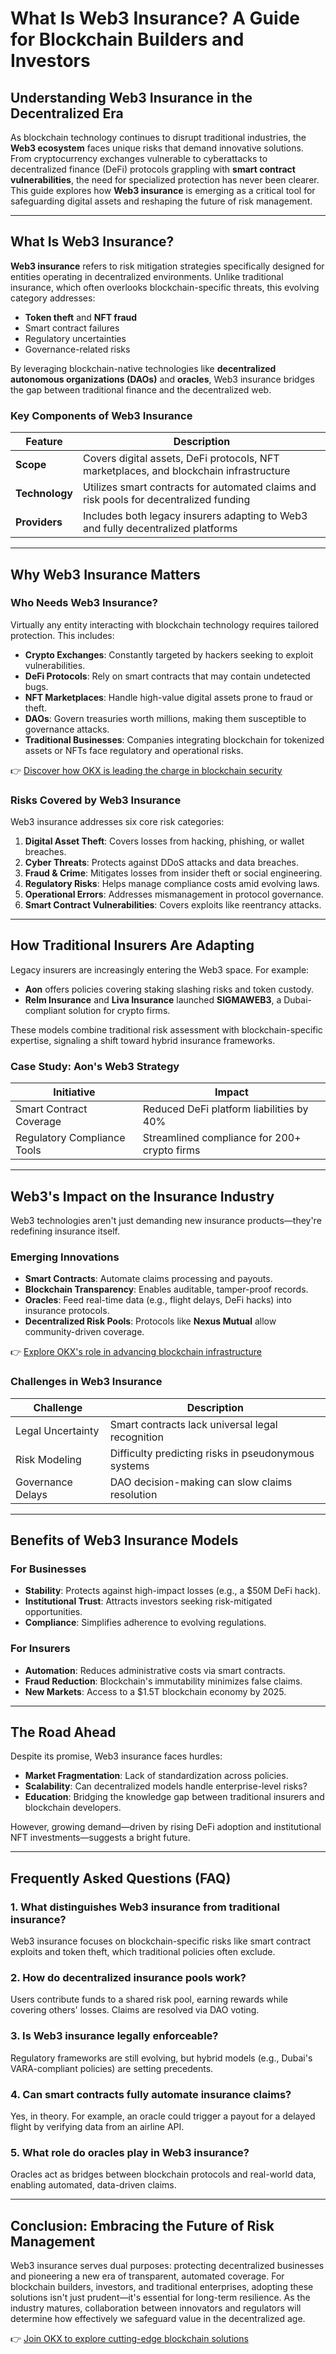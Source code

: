 # What Is Web3 Insurance? A Guide for Blockchain Builders and Investors

## Understanding Web3 Insurance in the Decentralized Era

As blockchain technology continues to disrupt traditional industries, the **Web3 ecosystem** faces unique risks that demand innovative solutions. From cryptocurrency exchanges vulnerable to cyberattacks to decentralized finance (DeFi) protocols grappling with **smart contract vulnerabilities**, the need for specialized protection has never been clearer. This guide explores how **Web3 insurance** is emerging as a critical tool for safeguarding digital assets and reshaping the future of risk management.

---

## What Is Web3 Insurance?

**Web3 insurance** refers to risk mitigation strategies specifically designed for entities operating in decentralized environments. Unlike traditional insurance, which often overlooks blockchain-specific threats, this evolving category addresses:

- **Token theft** and **NFT fraud**  
- Smart contract failures  
- Regulatory uncertainties  
- Governance-related risks  

By leveraging blockchain-native technologies like **decentralized autonomous organizations (DAOs)** and **oracles**, Web3 insurance bridges the gap between traditional finance and the decentralized web.

### Key Components of Web3 Insurance  
| Feature | Description |  
|--------|-------------|  
| **Scope** | Covers digital assets, DeFi protocols, NFT marketplaces, and blockchain infrastructure |  
| **Technology** | Utilizes smart contracts for automated claims and risk pools for decentralized funding |  
| **Providers** | Includes both legacy insurers adapting to Web3 and fully decentralized platforms |  

---

## Why Web3 Insurance Matters

### Who Needs Web3 Insurance?

Virtually any entity interacting with blockchain technology requires tailored protection. This includes:

- **Crypto Exchanges**: Constantly targeted by hackers seeking to exploit vulnerabilities.  
- **DeFi Protocols**: Rely on smart contracts that may contain undetected bugs.  
- **NFT Marketplaces**: Handle high-value digital assets prone to fraud or theft.  
- **DAOs**: Govern treasuries worth millions, making them susceptible to governance attacks.  
- **Traditional Businesses**: Companies integrating blockchain for tokenized assets or NFTs face regulatory and operational risks.  

👉 [Discover how OKX is leading the charge in blockchain security](https://bit.ly/okx-bonus)

### Risks Covered by Web3 Insurance

Web3 insurance addresses six core risk categories:

1. **Digital Asset Theft**: Covers losses from hacking, phishing, or wallet breaches.  
2. **Cyber Threats**: Protects against DDoS attacks and data breaches.  
3. **Fraud & Crime**: Mitigates losses from insider theft or social engineering.  
4. **Regulatory Risks**: Helps manage compliance costs amid evolving laws.  
5. **Operational Errors**: Addresses mismanagement in protocol governance.  
6. **Smart Contract Vulnerabilities**: Covers exploits like reentrancy attacks.  

---

## How Traditional Insurers Are Adapting

Legacy insurers are increasingly entering the Web3 space. For example:

- **Aon** offers policies covering staking slashing risks and token custody.  
- **Relm Insurance** and **Liva Insurance** launched **SIGMAWEB3**, a Dubai-compliant solution for crypto firms.  

These models combine traditional risk assessment with blockchain-specific expertise, signaling a shift toward hybrid insurance frameworks.

### Case Study: Aon's Web3 Strategy  
| Initiative | Impact |  
|-----------|--------|  
| Smart Contract Coverage | Reduced DeFi platform liabilities by 40% |  
| Regulatory Compliance Tools | Streamlined compliance for 200+ crypto firms |  

---

## Web3's Impact on the Insurance Industry

Web3 technologies aren't just demanding new insurance products—they're redefining insurance itself.

### Emerging Innovations  
- **Smart Contracts**: Automate claims processing and payouts.  
- **Blockchain Transparency**: Enables auditable, tamper-proof records.  
- **Oracles**: Feed real-time data (e.g., flight delays, DeFi hacks) into insurance protocols.  
- **Decentralized Risk Pools**: Protocols like **Nexus Mutual** allow community-driven coverage.  

👉 [Explore OKX's role in advancing blockchain infrastructure](https://bit.ly/okx-bonus)

### Challenges in Web3 Insurance  
| Challenge | Description |  
|----------|-------------|  
| Legal Uncertainty | Smart contracts lack universal legal recognition |  
| Risk Modeling | Difficulty predicting risks in pseudonymous systems |  
| Governance Delays | DAO decision-making can slow claims resolution |  

---

## Benefits of Web3 Insurance Models

### For Businesses  
- **Stability**: Protects against high-impact losses (e.g., a $50M DeFi hack).  
- **Institutional Trust**: Attracts investors seeking risk-mitigated opportunities.  
- **Compliance**: Simplifies adherence to evolving regulations.  

### For Insurers  
- **Automation**: Reduces administrative costs via smart contracts.  
- **Fraud Reduction**: Blockchain's immutability minimizes false claims.  
- **New Markets**: Access to a $1.5T blockchain economy by 2025.  

---

## The Road Ahead

Despite its promise, Web3 insurance faces hurdles:

- **Market Fragmentation**: Lack of standardization across policies.  
- **Scalability**: Can decentralized models handle enterprise-level risks?  
- **Education**: Bridging the knowledge gap between traditional insurers and blockchain developers.  

However, growing demand—driven by rising DeFi adoption and institutional NFT investments—suggests a bright future.

---

## Frequently Asked Questions (FAQ)

### 1. **What distinguishes Web3 insurance from traditional insurance?**  
Web3 insurance focuses on blockchain-specific risks like smart contract exploits and token theft, which traditional policies often exclude.

### 2. **How do decentralized insurance pools work?**  
Users contribute funds to a shared risk pool, earning rewards while covering others' losses. Claims are resolved via DAO voting.

### 3. **Is Web3 insurance legally enforceable?**  
Regulatory frameworks are still evolving, but hybrid models (e.g., Dubai's VARA-compliant policies) are setting precedents.

### 4. **Can smart contracts fully automate insurance claims?**  
Yes, in theory. For example, an oracle could trigger a payout for a delayed flight by verifying data from an airline API.

### 5. **What role do oracles play in Web3 insurance?**  
Oracles act as bridges between blockchain protocols and real-world data, enabling automated, data-driven claims.

---

## Conclusion: Embracing the Future of Risk Management

Web3 insurance serves dual purposes: protecting decentralized businesses and pioneering a new era of transparent, automated coverage. For blockchain builders, investors, and traditional enterprises, adopting these solutions isn't just prudent—it's essential for long-term resilience. As the industry matures, collaboration between innovators and regulators will determine how effectively we safeguard value in the decentralized age.

👉 [Join OKX to explore cutting-edge blockchain solutions](https://bit.ly/okx-bonus)